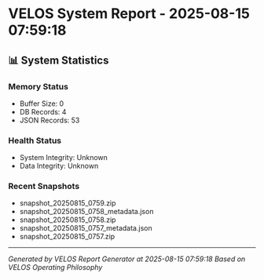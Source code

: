 # VELOS System Report - 2025-08-15 07:59:18

## 📊 System Statistics

### Memory Status
- Buffer Size: 0
- DB Records: 4
- JSON Records: 53

### Health Status
- System Integrity: Unknown
- Data Integrity: Unknown

### Recent Snapshots
- snapshot_20250815_0759.zip
- snapshot_20250815_0758_metadata.json
- snapshot_20250815_0758.zip
- snapshot_20250815_0757_metadata.json
- snapshot_20250815_0757.zip

---
*Generated by VELOS Report Generator at 2025-08-15 07:59:18*
*Based on VELOS Operating Philosophy*
